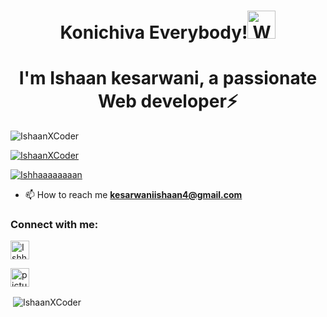<h1 align="center"> Konichiva Everybody!<img src="https://raw.githubusercontent.com/nixin72/nixin72/master/wave.gif"
         alt="Waving hand animated gif"
         height="45"
         width="45" /></h1>
<h1 align="center"> I'm Ishaan kesarwani, a passionate Web developer⚡</h1>

<p align="left"> <img src="https://komarev.com/ghpvc/?username=IshaanXCoder&label=Profile%20views&color=0e75b6&style=flat" alt="IshaanXCoder" /> </p>

<p align="left"> <a href="https://github-profile-trophy.vercel.app/IshaanXCoder=ryo-ma&theme=flat"><img src="https://github-profile-trophy.vercel.app/?username=IshaanXCoder" alt="IshaanXCoder" /></a> </p>

<p align="left"> <a href="https://twitter.com/Ishhaaaaaaaan" target="blank"><img src="https://img.shields.io/twitter/follow/Ishhaaaaaaaan?logo=twitter&style=for-the-badge" alt="Ishhaaaaaaaan" /></a> </p>

- 📫 How to reach me **kesarwaniishaan4@gmail.com**

<h3 align="left">Connect with me:</h3>
<p align="left">
<a href="https://twitter.com/Ishhaaaaaaaan" target="blank"><img align="center" src="https://img.icons8.com/cute-clipart/64/000000/twitter.png" alt="Ishhaaaaaaaan" height="30" width="30" /></a>
  
<a href="https://instagram.com/picturesque_2006" target="blank"><img align="center" src="https://img.icons8.com/cute-clipart/64/000000/instagram-new.png" alt="picturesque_2006" height="30" width="30" /></a>
  
  
</p>



<p>&nbsp;<img align="center" src="https://github-readme-stats.vercel.app/api?username=IshaanXCoder&show_icons=true&locale=en" alt="IshaanXCoder" style=""/></p>
